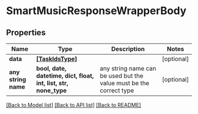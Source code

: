# SmartMusicResponseWrapperBody


## Properties
Name | Type | Description | Notes
------------ | ------------- | ------------- | -------------
**data** | [**[TaskIdsType]**](TaskIdsType.md) |  | [optional] 
**any string name** | **bool, date, datetime, dict, float, int, list, str, none_type** | any string name can be used but the value must be the correct type | [optional]

[[Back to Model list]](../README.md#documentation-for-models) [[Back to API list]](../README.md#documentation-for-api-endpoints) [[Back to README]](../README.md)


